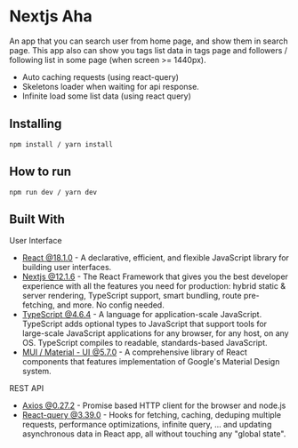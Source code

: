 # Nextjs Aha
An app that you can search user from home page, and show them in search page. This app also can show you tags list data in tags page and followers / following list in some page (when screen >= 1440px).
* Auto caching requests (using react-query)
* Skeletons loader when waiting for api response.
* Infinite load some list data (using react query)

## Installing
```
npm install / yarn install
```

## How to run
```
npm run dev / yarn dev
```

## Built With
User Interface
* [React @18.1.0](https://github.com/facebook/react) - A declarative, efficient, and flexible JavaScript library for building user interfaces.
* [Nextjs @12.1.6](https://github.com/vercel/next.js) - The React Framework that gives you the best developer experience with all the features you need for production: hybrid static & server rendering, TypeScript support, smart bundling, route pre-fetching, and more. No config needed.
* [TypeScript @4.6.4](https://github.com/microsoft/TypeScript) - A language for application-scale JavaScript. TypeScript adds optional types to JavaScript that support tools for large-scale JavaScript applications for any browser, for any host, on any OS. TypeScript compiles to readable, standards-based JavaScript.
* [MUI / Material - UI @5.7.0](https://github.com/mui/material-ui) - A comprehensive library of React components that features implementation of Google's Material Design system.

REST API
* [Axios @0.27.2](https://github.com/axios/axios) - Promise based HTTP client for the browser and node.js
* [React-query @3.39.0](https://github.com/tannerlinsley/react-query) - Hooks for fetching, caching, deduping multiple requests, performance optimizations, infinite query, ... and updating asynchronous data in React app, all without touching any "global state".
